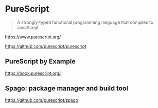 # PureScript

> A strongly-typed functional programming language
> that compiles to JavaScript

<https://www.purescript.org/>

<https://github.com/purescript/purescript>

## PureScript by Example

<https://book.purescript.org/>

## Spago: package manager and build tool

<https://github.com/purescript/spago>
